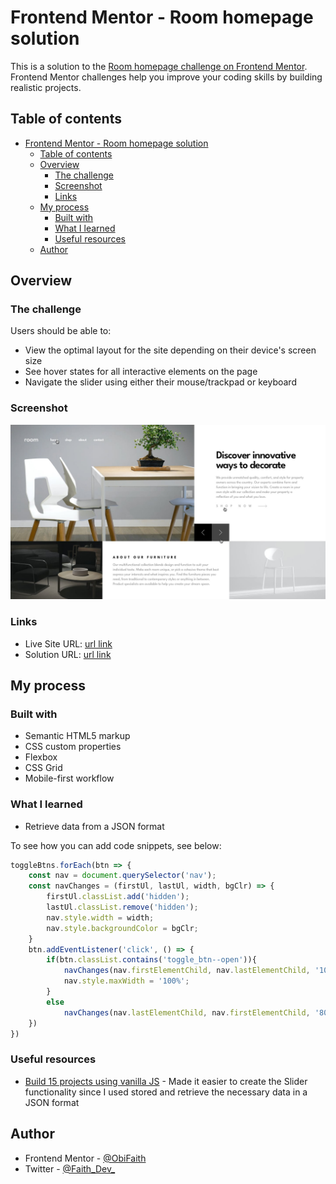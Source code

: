 # Frontend Mentor - Room homepage solution

This is a solution to the [Room homepage challenge on Frontend Mentor](https://www.frontendmentor.io/challenges/room-homepage-BtdBY_ENq). Frontend Mentor challenges help you improve your coding skills by building realistic projects. 

## Table of contents

- [Frontend Mentor - Room homepage solution](#frontend-mentor---room-homepage-solution)
  - [Table of contents](#table-of-contents)
  - [Overview](#overview)
    - [The challenge](#the-challenge)
    - [Screenshot](#screenshot)
    - [Links](#links)
  - [My process](#my-process)
    - [Built with](#built-with)
    - [What I learned](#what-i-learned)
    - [Useful resources](#useful-resources)
  - [Author](#author)

## Overview

### The challenge

Users should be able to:

- View the optimal layout for the site depending on their device's screen size
- See hover states for all interactive elements on the page
- Navigate the slider using either their mouse/trackpad or keyboard

### Screenshot

![](./images/active-states.jpg)

### Links

- Live Site URL: [url link](https://obifaith.github.io/room-homepage-master/)
- Solution URL: [url link](https://github.com/ObiFaith/room-homepage-master)

## My process

### Built with

- Semantic HTML5 markup
- CSS custom properties
- Flexbox
- CSS Grid
- Mobile-first workflow

### What I learned
- Retrieve data from a JSON format

To see how you can add code snippets, see below:

```js
toggleBtns.forEach(btn => {
    const nav = document.querySelector('nav');
    const navChanges = (firstUl, lastUl, width, bgClr) => {
        firstUl.classList.add('hidden');
        lastUl.classList.remove('hidden');  
        nav.style.width = width;
        nav.style.backgroundColor = bgClr;
    }
    btn.addEventListener('click', () => {
        if(btn.classList.contains('toggle_btn--open')){
            navChanges(nav.firstElementChild, nav.lastElementChild, '100%', '#fff')
            nav.style.maxWidth = '100%';
        }
        else
            navChanges(nav.lastElementChild, nav.firstElementChild, '80%', 'transparent')        
    })
})
```

### Useful resources

- [Build 15 projects using vanilla JS](https://www.youtube.com/watch?v=3PHXvlpOkf4) - Made it easier to create the Slider functionality since I used stored and retrieve the necessary data in a JSON format

## Author

- Frontend Mentor - [@ObiFaith](https://www.frontendmentor.io/profile/ObiFaith)
- Twitter - [@Faith_Dev_](https://www.twitter.com/Faith_Dev)